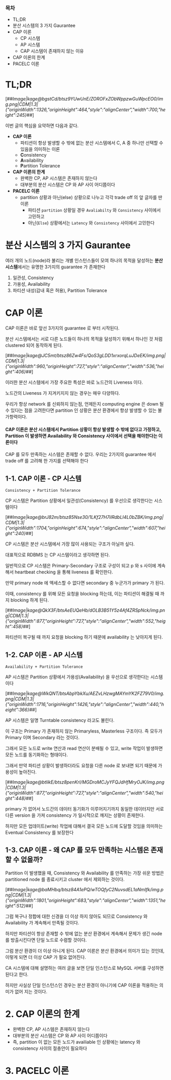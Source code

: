 ### 목차

- TL;DR
- 분산 시스템의 3 가지 Gaurantee
- CAP 이론
  - CP 시스템
  - AP 시스템
  - CAP 시스템이 존재하지 않는 이유
- CAP 이론의 한계
- PACELC 이론

# TL;DR

[##_Image|kage@bgstCd/btsz9YUwUnE/ZOROFxZObWppzwGuWpcEO0/img.png|CDM|1.3|{"originWidth":1326,"originHeight":464,"style":"alignCenter","width":700,"height":245}_##]

이번 글의 핵심을 요약하면 다음과 같다.

- **CAP 이론**
  - 파티션이 항상 발생할 수 밖에 없는 분산 시스템에서 C, A 중 하나만 선택할 수 있음을 의미하는 이론
  - **C**onsistency
  - **A**vailability
  - **P**artition Tolerance
- **CAP 이론의 한계**
  - 완벽한 CP, AP 시스템은 존재하지 않는다
  - 대부분의 분산 시스템은 CP 와 AP 사이 어디쯤이다
- **PACELC 이론**
  - partition 상황과 아닌(else) 상황으로 나누고 각각 trade off 의 앞 글자를 딴 이론
    - 파티션 `partition` 상황일 경우 `Avaliabilty` 와 `Consistency` 사이에서 고민하고
    - 아닌(`Else`) 상황에서는 `Latency` 와 `Consistency` 사이에서 고민한다

# 분산 시스템의 3 가지 Gaurantee

여러 개의 노드(node)라 불리는 개별 인스턴스들이 모여 하나의 목적을 달성하는 **분산 시스템**에서는 유명한 3가지의 guarantee 가 존재한다

1. 일관성, Consistency
2. 가용성, Availability
3. 파티션 내성(감내 혹은 허용), Partition Tolerance

# CAP 이론

CAP 이론은 바로 앞선 3가지의 guarantee 로 부터 시작된다.

분산 시스템에서는 서로 다른 노드들이 하나의 목적을 달성하기 위해서 하나인 것 처럼 clustered 되어 동작하게 된다.

[##_Image|kage@JC5mt/btsz86Zw4Fs/QoS3gLDD1xrxorqLuJDeEK/img.png|CDM|1.3|{"originWidth":960,"originHeight":727,"style":"alignCenter","width":536,"height":406}_##]

이러한 분산 시스템에서 가장 주요한 특성은 바로 노드간의 Liveness 이다.

노드간의 Liveness 가 지겨키지지 않는 경우는 매우 다양하다.

우리가 항상 network 를 신뢰하지 않는점, 언제든지 computing engine 은 down 될 수 있다는 점을 고려한다면 partition 인 상황은 분산 환경에서 항상 발생할 수 있는 불가항력이다.

#### CAP 이론은 **분산 시스템에서 Partition 상황이 항상 발생할 수 밖에 없다고 가정하고**, Partition 이 발생하면 Availability 와 Consistency 사이에서 선택을 해야한다는 이론이다

CAP 를 모두 만족하는 시스템은 존재할 수 없다. 우리는 2가지의 guarantee 에서 trade off 를 고려해 한 가지를 선택해야 한다

## 1-1. CAP 이론 - CP 시스템

`Consistency + Partition Tolerance`

CP 시스템은 Partition 상황에서 일관성(Consistency) 를 우선으로 생각한다는 시스템이다

[##_Image|kage@brJ82m/btsz85Nse30/1LKf27H7iIRdbLI4L0bZBK/img.png|CDM|1.3|{"originWidth":1704,"originHeight":674,"style":"alignCenter","width":607,"height":240}_##]

CP 시스템은 분산 시스템에서 가장 많이 사용되는 구조가 아닐까 싶다.

대표적으로 RDBMS 는 CP 시스템이라고 생각하면 된다.

일반적으로 CP 시스템은 Primary-Secondary 구조로 구성이 되고 p 와 s 사이에 계속해서 heartbeat checking 을 통해 liveness 를 확인한다.

만약 primary node 에 액세스할 수 없다면 secondary 중 누군가가 primary 가 된다.

이때, consistency 를 위해 모든 요청을 blocking 하는데, 이는 파티션이 해결될 때 까지 blocking 하게 된다.

[##_Image|kage@QkX3F/btsAeEUQeHb/dOLB3B51Y5z4Af4ZRSpNck/img.png|CDM|1.3|{"originWidth":877,"originHeight":727,"style":"alignCenter","width":552,"height":458}_##]

파티션이 복구될 때 까지 요청을 blocking 하기 때문에 availability 는 낮아지게 된다.

## 1-2. CAP 이론 - AP 시스템

`Availability + Partition Tolerance`

AP 시스템은 Partition 상황에서 가용성(Availability) 을 우선으로 생각한다는 시스템이다

[##_Image|kage@WkQNT/btsAbpYbkXu/AEZvLHzwgMAYmYK2FZ79V0/img.png|CDM|1.3|{"originWidth":1716,"originHeight":1426,"style":"alignCenter","width":440,"height":366}_##]

AP 시스템은 일명 Turntable consistency 라고도 불린다.

이 구조는 Primary 가 존재하지 않는 Primaryless, Masterless 구조이다. 즉 모두가 Primary 이며 Secondary 라는 것이다.

그래서 모든 노드로 write 연산과 read 연산이 분배될 수 있고, write 작업이 발생하면 모든 노드를 동기화하는 형태이다.

그래서 만약 파티션 상황이 발생하더라도 요청을 다른 node 로 보내면 되기 때문에 가용성이 높아진다.

[##_Image|kage@btlikE/btsz8penKrI/MGDroMCJyYFQJdHfMryOJK/img.png|CDM|1.3|{"originWidth":877,"originHeight":727,"style":"alignCenter","width":540,"height":448}_##]

primary 가 없어서 노드간의 데이터 동기화가 이루어지기까지 동일한 데이터지만 서로 다른 version 을 가져 consistency 가 일시적으로 깨지는 상황이 존재한다.

하지만 모든 업데이트(write) 작업에 대해서 결국 모든 노드에 도달할 것임을 의미하는 Eventual Consistency 를 보장한다

## 1-3. CAP 이론 - 왜 CAP 를 모두 만족하는 시스템은 존재할 수 없을까?

Partition 이 발생했을 때, Consistency 와 Availability 를 만족하는 가장 쉬운 방법은 partitioned node 를 종료시키고 cluster 에서 제외하는 것이다.

[##_Image|kage@baMHbq/btsz84A1ePQ/wTOQfyC2NuvsdEL1aNmIfk/img.png|CDM|1.3|{"originWidth":1801,"originHeight":683,"style":"alignCenter","width":1351,"height":512}_##]

그럼 복구나 정합에 대한 신경을 더 이상 하지 않아도 되므로 Consistency 와 Availability 가 계속해서 만족될 것이다.

하지만 파티션이 항상 존재할 수 밖에 없는 분산 환경에서 계속해서 문제가 생긴 node 를 방출시킨다면 단일 노드로 수렴할 것이다.

그럼 분산 환경이 더 이상 아니게 된다. CAP 이론은 분산 환경에서 의미가 있는 것인데, 이렇게 되면 더 이상 CAP 가 필요 없어진다.

CA 시스템에 대해 설명하는 여러 글을 보면 단일 인스턴스로 MySQL 서버를 구성하면 된다고 한다.

하지만 사실상 단일 인스턴스인 경우는 분산 환경이 아니기에 CAP 이론을 적용하는 의미가 없어 지는 것이다.

# 2. CAP 이론의 한계

- 완벽한 CP, AP 시스템은 존재하지 않는다
- 대부분의 분산 시스템은 CP 와 AP 사이 어디쯤이다
- 즉, partition 이 없는 모든 노드가 availiable 인 상황에는 latency 와 consistency 사이의 절충안이 필요하다

# 3. PACELC 이론
